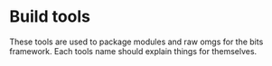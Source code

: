 # Build tools

These tools are used to package modules and raw omgs for the bits framework. Each tools name should explain things for themselves. 
